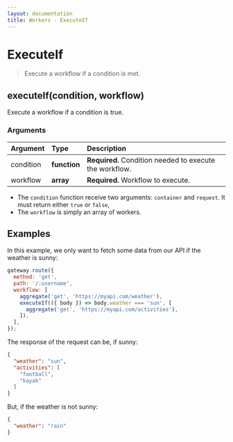 ```yaml
---
layout: documentation
title: Workers - ExecuteIf
---
```


# ExecuteIf

> Execute a workflow if a condition is met.

## executeIf(condition, workflow)

Execute a workflow if a condition is true.

### Arguments

| Argument  | Type         | Description                                             |
| :-------- | :----------- | :------------------------------------------------------ |
| condition | **function** | **Required.** Condition needed to execute the workflow. |
| workflow  | **array**    | **Required.** Workflow to execute.                      |

 - The `condition` function receive two arguments: `container` and `request`. It must return either
   `true` or `false`,
 - The `workflow` is simply an array of workers.

## Examples

In this example, we only want to fetch some data from our API if the weather is sunny:

```js
gateway.route({
  method: 'get',
  path: '/:username',
  workflow: [
    aggregate('get', 'https://myapi.com/weather'),
    executeIf(({ body }) => body.weather === 'sun', [
      aggregate('get', 'https://myapi.com/activities'),
    ]),
  ],
});
```

The response of the request can be, if sunny:

```json
{
  "weather": "sun",
  "activities": [
    "football",
    "kayak"
  ]
}
```

But, if the weather is not sunny:

```json
{
  "weather": "rain"
}
```

